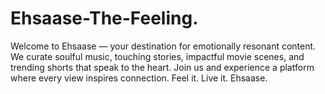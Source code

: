 # Ehsaase-The-Feeling.
Welcome to Ehsaase — your destination for emotionally resonant content. We curate soulful music, touching stories, impactful movie scenes, and trending shorts that speak to the heart. Join us and experience a platform where every view inspires connection. Feel it. Live it. Ehsaase.
